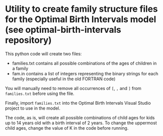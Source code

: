 Utility to create family structure files for the Optimal Birth Intervals model (see optimal-birth-intervals repository)
==========================

This python code will create two files:
- families.txt contains all possible combinations of the ages of children in a family
- fam.in contains a list of integers representing the binary strings for each family (especially useful in the old FORTRAN code)

You will manually need to remove all occurrences of `[`, `,` and `]` from `families.txt` before using the file.

Finally, import `families.txt` into the Optimal Birth Intervals Visual Studio project to use in the model.

The code, as is, will create all possible combinations of child ages for kids up to 14 years old with a birth interval of 2 years. To change the uppermost child ages, change the value of K in the code before running.
